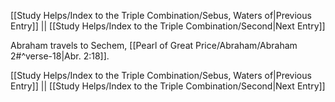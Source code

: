 [[Study Helps/Index to the Triple Combination/Sebus, Waters of|Previous Entry]]  ||  [[Study Helps/Index to the Triple Combination/Second|Next Entry]]

 Abraham travels to Sechem, [[Pearl of Great Price/Abraham/Abraham 2#^verse-18|Abr. 2:18]].

[[Study Helps/Index to the Triple Combination/Sebus, Waters of|Previous Entry]]  ||  [[Study Helps/Index to the Triple Combination/Second|Next Entry]]